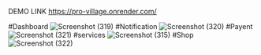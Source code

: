 DEMO LINK
https://pro-village.onrender.com/

#Dashboard
![Screenshot (319)](https://github.com/VishalGaurav01/Pro_Village/assets/97465452/56c3a85b-aab4-4d60-8112-9862daed3990)
#Notification
![Screenshot (320)](https://github.com/VishalGaurav01/Pro_Village/assets/97465452/513adb28-2a8e-423c-b55b-d9a4a68dd42a)
#Payent
![Screenshot (321)](https://github.com/VishalGaurav01/Pro_Village/assets/97465452/02189ef4-1b71-45f1-bbf3-23bdb8364c90)
#services
![Screenshot (315)](https://github.com/VishalGaurav01/Pro_Village/assets/97465452/337856a3-42fc-4804-bbcd-d64b18c18069)
#Shop
![Screenshot (322)](https://github.com/VishalGaurav01/Pro_Village/assets/97465452/0ba374fe-b516-48b5-b039-6ea2290fc675)
